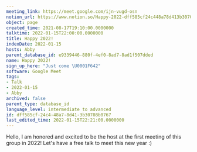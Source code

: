 ```yaml
---
meeting_link: https://meet.google.com/ijn-vugd-osn
notion_url: https://www.notion.so/Happy-2022-dff585cf24c448a78d413b30708b0767
object: page
created_time: 2021-08-17T19:10:00.0000000
talktime: 2022-01-15T22:00:00.0000000
title: Happy 2022!
indexDate: 2022-01-15
hosts: Abby
parent_database_id: e9339446-880f-4ef0-8ad7-8ad1f507dded
name: Happy 2022!
sign_up_here: "Just come \U0001F642"
software: Google Meet
tags:
- Talk
- 2022-01-15
- Abby
archived: false
parent_type: database_id
language_level: intermediate to advanced
id: dff585cf-24c4-48a7-8d41-3b30708b0767
last_edited_time: 2022-01-15T22:21:00.0000000
---
```


Hello, I am honored and excited to be the host at the first meeting of this group in 2022! Let's have a free talk to meet this new year :)





